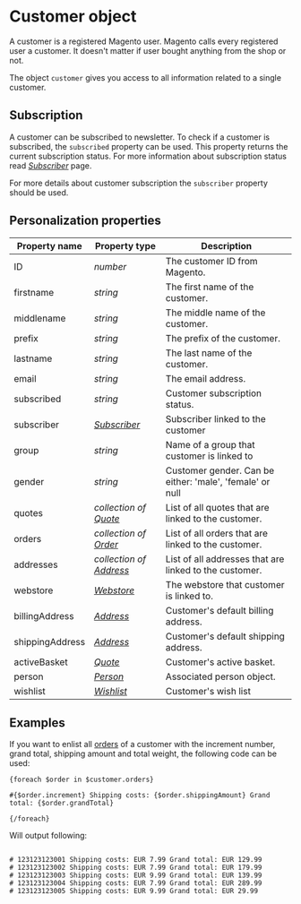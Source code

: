 # Customer object

A customer is a registered Magento user. Magento calls every registered user 
a customer. It doesn't matter if user bought anything from the shop or not.

The object `customer` gives you access to all information related to a single 
customer. 

## Subscription

A customer can be subscribed to newsletter. To check if a customer is subscribed, the 
`subscribed` property can be used. This property returns the current subscription 
status. For more information about subscription status read _[Subscriber][subscriber-object]_
page.

For more details about customer subscription the `subscriber` property should be used.

## Personalization properties

| Property name     | Property type                             | Description                                               |
|-------------------|-------------------------------------------|-----------------------------------------------------------|
| ID                | _number_                                  | The customer ID from Magento.                             |
| firstname         | _string_                                  | The first name of the customer.                           |
| middlename        | _string_                                  | The middle name of the customer.                          |
| prefix            | _string_                                  | The prefix of the customer.                               |
| lastname          | _string_                                  | The last name of the customer.                            |
| email             | _string_                                  | The email address.                                        |
| subscribed        | _string_                                  | Customer subscription status.                             |
| subscriber        | _[Subscriber][subscriber-object]_         | Subscriber linked to the customer                         |
| group             | _string_                                  | Name of a group that customer is linked to                |
| gender            | _string_                                  | Customer gender. Can be either: 'male', 'female' or null  |
| quotes            | _collection of [Quote][quote-object]_     | List of all quotes that are linked to the customer.       |
| orders            | _collection of [Order][order-object]_     | List of all orders that are linked to the customer.       |
| addresses         | _collection of [Address][address-object]_ | List of all addresses that are linked to the customer.    |
| webstore          | _[Webstore][webstore-object]_             | The webstore that customer is linked to.                  |
| billingAddress    | _[Address][address-object]_               | Customer's default billing address.                       |
| shippingAddress   | _[Address][address-object]_               | Customer's default shipping address.                      |
| activeBasket      | _[Quote][quote-object]_                   | Customer's active basket.                                 |
| person            | _[Person][person-object]_                 | Associated person object.                                 |
| wishlist          | _[Wishlist][wishlist-object]_             | Customer's wish list                                      |

## Examples

If you want to enlist all [orders][order-object] of a customer with the increment
number, grand total, shipping amount and total weight, the following code can 
be used:

```
{foreach $order in $customer.orders}

#{$order.increment} Shipping costs: {$order.shippingAmount} Grand total: {$order.grandTotal}

{/foreach}
```

Will output following:

```

# 123123123001 Shipping costs: EUR 7.99 Grand total: EUR 129.99
# 123123123002 Shipping costs: EUR 7.99 Grand total: EUR 179.99
# 123123123003 Shipping costs: EUR 9.99 Grand total: EUR 139.99
# 123123123004 Shipping costs: EUR 7.99 Grand total: EUR 289.99
# 123123123005 Shipping costs: EUR 9.99 Grand total: EUR 29.99

```

[subscriber-object]: copernica-docs:MarketingSuite/magento-integration/object/subscriber
[order-object]: copernica-docs:MarketingSuite/magento-integration/object/order
[webstore-object]: copernica-docs:MarketingSuite/magento-integration/object/webstore
[address-object]: copernica-docs:MarketingSuite/magento-integration/object/address
[quote-object]: copernica-docs:MarketingSuite/magento-integration/object/quote
[person-object]: copernica-docs:MarketingSuite/magento-integration/object/person
[wishlist-object]: copernica-docs:MarketingSuite/magento-integration/object/wishlist
